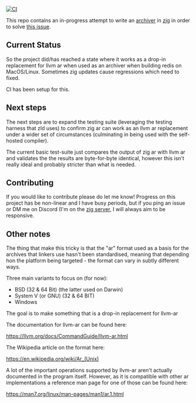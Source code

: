 [![CI](https://github.com/moosichu/zar/actions/workflows/ci.yml/badge.svg?branch=master)](https://github.com/moosichu/zar/actions/workflows/ci.yml)

This repo contains an in-progress attempt to write an [archiver](https://en.wikipedia.org/wiki/Ar_(Unix)) in [zig](https://github.com/ziglang/zig) in order to solve [this issue](https://github.com/ziglang/zig/issues/9828).

## Current Status

So the project did/has reached a state where it works as a drop-in replacement for llvm ar when used as an archiver when building redis on MacOS/Linux. Sometimes zig updates cause regressions which need to fixed.

CI has been setup for this.

## Next steps

The next steps are to expand the testing suite (leveraging the testing harness that zld uses) to confirm zig ar can work as an llvm ar replacement under a wider set of circumstances (culminating in being used with the self-hosted compiler).

The current basic test-suite just compares the output of zig ar with llvm ar and validates the the results are byte-for-byte identical, however this isn't really ideal and probably stricter than what is needed.

## Contributing

If you would like to contribute please do let me know! Progress on this project has be non-linear and I have busy periods, but if you ping an issue or DM me on Discord (I'm on the [zig server](https://discord.gg/zig]), I will always aim to be responsive.

## Other notes

The thing that make this tricky is that the "ar" format used as a basis for the archives that linkers use hasn't been standardised, meaning that depending hon the platform being targeted - the format can vary in subtly different ways.

Three main variants to focus on (for now):

 - BSD (32 & 64 Bit) (the latter used on Darwin)
 - System V (or GNU) (32 & 64 BIT)
 - Windows

The goal is to make something that is a drop-in replacement for llvm-ar

The documentation for llvm-ar can be found here:

https://llvm.org/docs/CommandGuide/llvm-ar.html

The Wikipedia article on the format here:

https://en.wikipedia.org/wiki/Ar_(Unix)


A lot of the important operations supported by llvm-ar aren't actually documented in the program itself. However, as it is compatible with other ar implementations a reference man page for one of those can be found here:

https://man7.org/linux/man-pages/man1/ar.1.html
